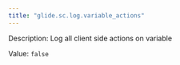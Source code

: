 ```yaml
---
title: "glide.sc.log.variable_actions"
---
```


Description: Log all client side actions on variable

Value: `false`
